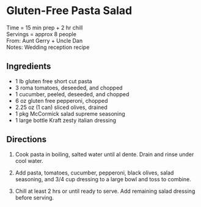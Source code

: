 Gluten-Free Pasta Salad
====
Time = 15 min prep + 2 hr chill \
Servings = approx 8 people \
From: Aunt Gerry + Uncle Dan\
Notes: Wedding reception recipe

**Ingredients**
----
-  1 lb gluten free short cut pasta
-  3 roma tomatoes, deseeded, and chopped 
-  1 cucumber, peeled, deseeded, and chopped
-  6 oz gluten free pepperoni, chopped
-  2.25 oz (1 can) sliced olives, drained
-  1 pkg McCormick salad supreme seasoning
-  1 large bottle Kraft zesty italian dressing

**Directions**
----
1.  Cook pasta in boiling, salted water until al dente. Drain and rinse under cool water. 

2.  Add pasta, tomatoes, cucumber, pepperoni, black olives, salad seasoning, and 3/4 cup dressing to a large bowl and toss to combine. 

3.  Chill at least 2 hrs or until ready to serve. Add remaining salad dressing before serving. 
